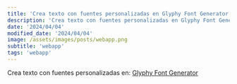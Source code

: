 ```yaml
---
title: 'Crea texto con fuentes personalizadas en Glyphy Font Generator'
description: 'Crea texto con fuentes personalizadas en Glyphy Font Generator.'
date: '2024/04/04'
modified_date: '2024/04/04'
image: /assets/images/posts/webapp.png
subtitle: 'webapp'
tags: 'webapp'
---
```


Crea texto con fuentes personalizadas en: [Glyphy Font Generator](https://glyphy.io/font-generator)
